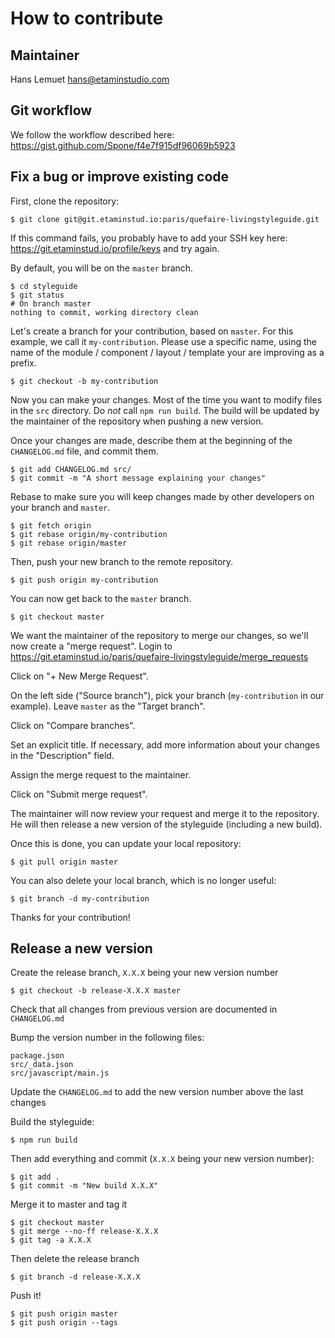 # How to contribute

## Maintainer

Hans Lemuet <hans@etaminstudio.com>

## Git workflow

We follow the workflow described here: https://gist.github.com/Spone/f4e7f915df96069b5923

## Fix a bug or improve existing code

First, clone the repository:

    $ git clone git@git.etaminstud.io:paris/quefaire-livingstyleguide.git

If this command fails, you probably have to add your SSH key here: https://git.etaminstud.io/profile/keys and try again.

By default, you will be on the `master` branch.

    $ cd styleguide
    $ git status
    # On branch master
    nothing to commit, working directory clean

Let's create a branch for your contribution, based on `master`.
For this example, we call it `my-contribution`. Please use a specific name, using the name of the module / component / layout / template your are improving as a prefix.

    $ git checkout -b my-contribution

Now you can make your changes. Most of the time you want to modify files in the `src` directory.
Do *not* call `npm run build`. The build will be updated by the maintainer of the repository when pushing a new version.

Once your changes are made, describe them at the beginning of the `CHANGELOG.md` file, and commit them.

    $ git add CHANGELOG.md src/
    $ git commit -m "A short message explaining your changes"

Rebase to make sure you will keep changes made by other developers on your branch and `master`.

    $ git fetch origin
    $ git rebase origin/my-contribution
    $ git rebase origin/master

Then, push your new branch to the remote repository.

    $ git push origin my-contribution

You can now get back to the `master` branch.

    $ git checkout master

We want the maintainer of the repository to merge our changes, so we'll now create a "merge request".
Login to https://git.etaminstud.io/paris/quefaire-livingstyleguide/merge_requests

Click on "+ New Merge Request".

On the left side ("Source branch"), pick your branch (`my-contribution` in our example). Leave `master` as the "Target branch".

Click on "Compare branches".

Set an explicit title. If necessary, add more information about your changes in the "Description" field.

Assign the merge request to the maintainer.

Click on "Submit merge request".

The maintainer will now review your request and merge it to the repository. He will then release a new version of the styleguide (including a new build).

Once this is done, you can update your local repository:

    $ git pull origin master

You can also delete your local branch, which is no longer useful:

    $ git branch -d my-contribution

Thanks for your contribution!

## Release a new version

Create the release branch, `X.X.X` being your new version number

    $ git checkout -b release-X.X.X master

Check that all changes from previous version are documented in `CHANGELOG.md`

Bump the version number in the following files:

    package.json
    src/_data.json
    src/javascript/main.js

Update the `CHANGELOG.md` to add the new version number above the last changes

Build the styleguide:

    $ npm run build

Then add everything and commit (`X.X.X` being your new version number):

    $ git add .
    $ git commit -m "New build X.X.X"

Merge it to master and tag it

    $ git checkout master
    $ git merge --no-ff release-X.X.X
    $ git tag -a X.X.X

Then delete the release branch

    $ git branch -d release-X.X.X

Push it!

    $ git push origin master
    $ git push origin --tags
